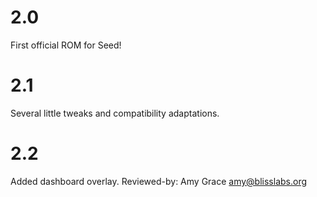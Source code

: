 # 2.0

First official ROM for Seed!

# 2.1

Several little tweaks and compatibility adaptations.

# 2.2

Added dashboard overlay.
Reviewed-by: Amy Grace <amy@blisslabs.org>

